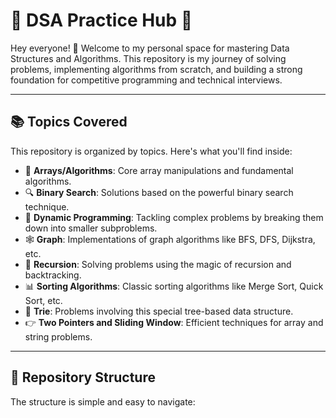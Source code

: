 # 🚀 DSA Practice Hub 🚀

Hey everyone! 👋 Welcome to my personal space for mastering Data Structures and Algorithms. This repository is my journey of solving problems, implementing algorithms from scratch, and building a strong foundation for competitive programming and technical interviews.

---

## 📚 Topics Covered

This repository is organized by topics. Here's what you'll find inside:

*   📂 **Arrays/Algorithms**: Core array manipulations and fundamental algorithms.
*   🔍 **Binary Search**: Solutions based on the powerful binary search technique.
*   🧠 **Dynamic Programming**: Tackling complex problems by breaking them down into smaller subproblems.
*   🕸️ **Graph**: Implementations of graph algorithms like BFS, DFS, Dijkstra, etc.
*   🔄 **Recursion**: Solving problems using the magic of recursion and backtracking.
*   📊 **Sorting Algorithms**: Classic sorting algorithms like Merge Sort, Quick Sort, etc.
*   🌳 **Trie**: Problems involving this special tree-based data structure.
*   👉 **Two Pointers and Sliding Window**: Efficient techniques for array and string problems.

---

## 📁 Repository Structure

The structure is simple and easy to navigate:
